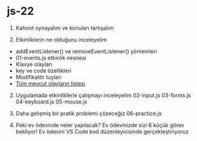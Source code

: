 # js-22

1. Kahoot oynayalım ve konuları tartışalım

2. Etkinliklerin ne olduğunu inceleyelim

- addEventListener() ve removeEventListener() yöntemleri
- 01-events.js etkinlik nesnesi
- Klavye olayları
- key ve code özellikleri
- Modifikatör tuşları
- [Tüm mevcut olayların listesi](https://developer.mozilla.org/en-US/docs/Web/Events)

2. Uygulamada etkinliklerle çalışmayı inceleyelim
   02-input.js
   03-forms.js
   04-keyboard.js
   05-mouse.js

3. Daha gelişmiş bir pratik problemi çözeceğiz 06-practice.js

4. Peki ev ödevinde neler yapılacak? Ev ödevinizde sizi 6 küçük görev bekliyor! Ev ödevini VS Code kod düzenleyicisinde gerçekleştiriyoruz
